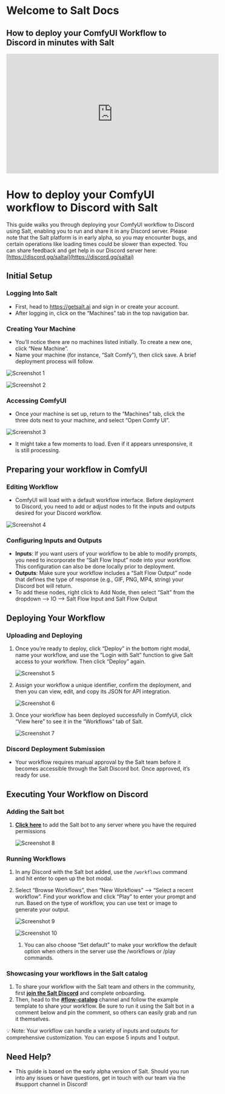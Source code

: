 # Welcome to Salt Docs

## How to deploy your ComfyUI Workflow to Discord in minutes with Salt

<iframe width="560" height="315" src="https://www.youtube.com/embed/0IntF6SkwJc?si=si51CZixlNhHZYxa" title="YouTube video player" frameborder="0" allow="accelerometer; autoplay; clipboard-write; encrypted-media; gyroscope; picture-in-picture; web-share" allowfullscreen></iframe>

# How to deploy your ComfyUI workflow to Discord with Salt

This guide walks you through deploying your ComfyUI workflow to Discord using Salt, enabling you to run and share it in any Discord server. Please note that the Salt platform is in early alpha, so you may encounter bugs, and certain operations like loading times could be slower than expected. You can share feedback and get help in our Discord server here: [https://discord.gg/saltai](https://discord.gg/saltai)

## Initial Setup

### Logging Into Salt

- First, head to https://getsalt.ai and sign in or create your account.
- After logging in, click on the “Machines” tab in the top navigation bar.

### Creating Your Machine

- You’ll notice there are no machines listed initially. To create a new one, click “New Machine”.
- Name your machine (for instance, “Salt Comfy”), then click save. A brief deployment process will follow.

![Screenshot 1](images/screenshot1.png)


![Screenshot 2](images/screenshot2.png)


### Accessing ComfyUI

- Once your machine is set up, return to the “Machines” tab, click the three dots next to your machine, and select “Open Comfy UI”.

![Screenshot 3](images/screenshot3.png)


- It might take a few moments to load. Even if it appears unresponsive, it is still processing.

## Preparing your workflow in ComfyUI

### Editing Workflow

- ComfyUI will load with a default workflow interface. Before deployment to Discord, you need to add or adjust nodes to fit the inputs and outputs desired for your Discord workflow.

![Screenshot 4](images/screenshot4.png)


### Configuring Inputs and Outputs

- **Inputs**: If you want users of your workflow to be able to modify prompts, you need to incorporate the “Salt Flow Input” node into your workflow. This configuration can also be done locally prior to deployment.
- **Outputs**: Make sure your workflow includes a “Salt Flow Output” node that defines the type of response (e.g., GIF, PNG, MP4, string) your Discord bot will return.
- To add these nodes, right click to Add Node, then select “Salt” from the dropdown —> IO —> Salt Flow Input and Salt Flow Output

## Deploying Your Workflow

### Uploading and Deploying

1. Once you’re ready to deploy, click “Deploy” in the bottom right modal, name your workflow, and use the “Login with Salt” function to give Salt access to your workflow. Then click “Deploy” again.
    
    ![Screenshot 5](images/screenshot5.png)

    
2. Assign your workflow a unique identifier, confirm the deployment, and then you can view, edit, and copy its JSON for API integration.
    
    ![Screenshot 6](images/screenshot6.png)

    
3. Once your workflow has been deployed successfully in ComfyUI, click “View here” to see it in the “Workflows” tab of Salt.
    
    ![Screenshot 7](images/screenshot7.png)


### Discord Deployment Submission

- Your workflow requires manual approval by the Salt team before it becomes accessible through the Salt Discord bot. Once approved, it’s ready for use.

## Executing Your Workflow on Discord

### Adding the Salt bot

1. [**Click here**](https://discord.com/oauth2/authorize?client_id=1113909066587185274&scope=bot&permissions=2147605568) to add the Salt bot to any server where you have the required permissions
    
    ![Screenshot 8](images/screenshot8.png)


### Running Workflows

1. In any Discord with the Salt bot added, use the `/workflows` command and hit enter to open up the bot modal. 
2. Select “Browse Workflows”, then “New Workflows” —> “Select a recent workflow”. Find your workflow and click “Play” to enter your prompt and run. Based on the type of workflow, you can use text or image to generate your output. 
    
    ![Screenshot 9](images/screenshot9.png)

    ![Screenshot 10](images/screenshot10.png)

    1. You can also choose “Set default” to make your workflow the default option when others in the server use the /workflows or /play commands.

### Showcasing your workflows in the Salt catalog

1. To share your workflow with the Salt team and others in the community, first [**join the Salt Discord**](https://discord.gg/saltai) and complete onboarding.
2. Then, head to the [**#flow-catalog**](https://discord.gg/FcbmPDf3E7) channel and follow the example template to share your workflow. Be sure to run it using the Salt bot in a comment below and pin the comment, so others can easily grab and run it themselves.

<aside>
💡 Note: Your workflow can handle a variety of inputs and outputs for
comprehensive customization. You can expose 5 inputs and 1 output.

</aside>

## Need Help?

- This guide is based on the early alpha version of Salt. Should you run into any issues or have questions, get in touch with our team via the #support channel in Discord!